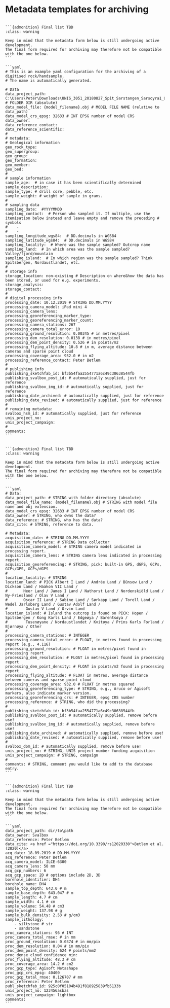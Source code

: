 # Metadata templates for archiving

````{tabbed} Hand-sized samples

```{admonition} Final list TBD
:class: warning

Keep in mind that the metadata form below is still undergoing active development.
The final form required for archiving may therefore not be compatible with the one below.
```

```yaml
# This is an example yaml configuration for the archiving of a digitised rock/handsample.
# The name is automatically generated.

# Data
data_project_path: C:\Users\Peter\Downloads\UNIS_3051_20180827_Spit_Sarstangen_Sarsoyra1_U # FOLDER DIR (absolute)
data_model_file: {model_filename}.obj # MODEL FILE NAME (relative to data_path)
data_model_crs_epsg: 32633 # INT EPSG number of model CRS
data_owner:
data_reference_contact:
data_reference_scientific:
#
# metadata:
# Geological information
geo_rock_type:
geo_supergroup:
geo_group:
geo_formation:
geo_member:
geo_bed:
#
# sample information
sample_age:  # in case it has been scientifically determined
sample_description:  
sample_type: # drill core, pebble, etc.
sample_weight: # weight of sample in grams.
#
# sampling data
sampling_date:  #YYYYMMDD
sampling_contact:  # Person who sampled it. If multiple, use the itemisation below instead and leave empty and remove the preceding # symbols
#    -
#    -
sampling_longitude_wgs84:  # DD.decimals in WGS84
sampling_latitude_wgs84:  # DD.decimals in WGS84
sampling_locality:  # Where was the sample sampled? Outcrop name
sampling_land:  # In which area was the sample sampled? Valley/fjord/mountain
sampling_island:  # In which region was the sample sampled? Think Spitsbergen, Nordaustlandet, etc.
#
# storage info
storage_location: non-existing # Description on where&how the data has been stored, or used for e.g. experiments.
storage_analysis:
storage_contact:
#
# digital processing info
processing_date: 10.12.2019 # STRING DD.MM.YYYY
processing_camera_model: iPad mini 4
processing_camera_lens:
processing_georeferencing_marker_type:
processing_georeferencing_marker_count:
processing_camera_stations: 267
processing_camera_total_error: 10
processing_ground_resolution: 0.00345 # in metres/pixel
processing_dem_resolution: 0.0138 # in metres/pixel
processing_dem_point_density: 0.526 # in points/m2
processing_flying_altitude: 10.8 # in m, average distance between cameras and sparse point cloud
processing_coverage_area: 932.0 # in m2
processing_reference_contact: Peter Betlem  
#
# publishing info
publishing_sketchfab_id: bf3b54faa2554771a6c49c30638544fb
publishing_svalbox_post_id: # automatically supplied, just for reference
publishing_svalbox_img_id: # automatically supplied, just for reference
publishing_date_archived: # automatically supplied, just for reference
publishing_date_revised: # automatically supplied, just for reference
#
# remaining metadata:
svalbox_hsm_id: # automatically supplied, just for reference
unis_project_no:
unis_project_campaign:
#
comments:
```
````

````{tabbed} Digital outcrop models

```{admonition} Final list TBD
:class: warning

Keep in mind that the metadata form below is still undergoing active development.
The final form required for archiving may therefore not be compatible with the one below.
```

```yaml
# Data:
data_project_path: # STRING with folder directory (absolute)
data_model_file_name: {model_filename}.obj # STRING with model file name and obj extension.
data_model_crs_epsg: 32633 # INT EPSG number of model CRS
data_owner: # STRING, who owns the data?
data_reference: # STRING, who has the data?
data_cite: # STRING, reference to data.

# Metadata:
acquisition_date: # STRING DD.MM.YYYY
acquisition_reference: # STRING Data collector
acquisition_camera_model: # STRING camera model indicated in processing report.
acquisition_camera_lens: # STRING camera lens indicated in processing report.
acquisition_georeferencing: # STRING, pick: built-in GPS, dGPS, GCPs, GCPs/GPS, GCPs/dGPS
#
location_locality: # STRING
location_land: # PICK Albert I Land / Andrée Land / Bünsow Land / Dickson Land / Haakon VII Land /
#       Heer Land / James I Land / Nathorst Land / Nordenskiöld Land / Ny-Friesland / Olav V Land /
#       Oscar II Land / Sabine Land / Sørkapp Land / Torell Land / Wedel Jarlsberg Land / Gustav Adolf Land /
#        Gustav V Land / Orvin Land
location_island: # Island the outcrop is found on PICK: Hopen / Spitsbergen / Kong Karls Land / Edgeøya / Barentsøya /
#        Tusenøyane / Nordaustlandet / Kvitøya / Prins Karls Forland / Bjørnøya / Other
#
processing_camera_stations: # INTEGER
processing_camera_total_error: # FLOAT, in metres found in processing report (e.g., 4.116)
processing_ground_resolution: # FLOAT in metres/pixel found in processing report
processing_dem_resolution: # FLOAT in metres/pixel found in processing report
processing_dem_point_density: # FLOAT in points/m2 found in processing report
processing_flying_altitude: # FLOAT in metres, average distance between cameras and sparse point cloud
processing_coverage_area: 932.0 # FLOAT in metres squared
processing_georeferencing_type: # STRING, e.g., Aruco or Agisoft markers, also indicate marker version.
processing_georeferencing_crs: # INTEGER, epsg CRS number
processing_reference: # STRING, who did the processing?
#
publishing_sketchfab_id: bf3b54faa2554771a6c49c30638544fb
publishing_svalbox_post_id: # automatically supplied, remove before use!
publishing_svalbox_img_id: # automatically supplied, remove before use!
publishing_date_archived: # automatically supplied, remove before use!
publishing_date_revised: # automatically supplied, remove before use!
#
svalbox_dom_id: # automatically supplied, remove before use!
unis_project_no: # STRING, UNIS project number funding acquisition
unis_project_campaign: # STRING, campaign
#
comments: # STRING, comment you would like to add to the database entry.
```
````

````{tabbed} Digital drill core models

```{admonition} Final list TBD
:class: warning

Keep in mind that the metadata form below is still undergoing active development.
The final form required for archiving may therefore not be compatible with the one below.
```

```yaml
data_project_path: dir/to\path
data_owner: Svalbox
data_reference: Peter Betlem
data_cite: <a href ="https://doi.org/10.3390/rs12020330">Betlem et al. (2020)</a>
acq_date: 18.09.2019 # DD.MM.YYYY
acq_reference: Peter Betlem
acq_camera_model: ILCE-6300
acq_camera_lens: 50 mm
acq_gcp_numbers: 6
acq_gcp_space: 2D # options include 2D, 3D
borehole_identifier: DH4
borehole_name: DH4
sample_top_depth: 643.0 # m
sample_base_depth: 643.047 # m
sample_length: 4.7 # cm
sample_width: 4.1 # cm
sample_volume: 54.48 # cm3
sample_weight: 137.98 # g
sample_bulk_density: 2.53 # g/cm3
sample_lithology:
    - siltstone # str
    - sandstone
proc_camera_stations: 96 # INT
proc_camera_total_rmse: # in mm
proc_ground_resolution: 0.0374 # in mm/pix
proc_dem_resolution: 0.04 # in mm/pix
proc_dem_point_density: 624 # points/mm2
proc_dense_cloud_confidence_min:
proc_flying_altitude: 48.3 # cm
proc_coverage_area: 14.2 # cm2
proc_gcp_type: Agisoft Metashape
proc_gcp_crs_epsg: 40400
proc_gcp_total_rmse: 0.126707 # mm
proc_reference: Peter Betlem
publ_sketchfab_id: 925c0f05104b491f818925839fb5133b
unis_project_no: 123456asbas
unis_project_campaign: lightbox
comments:
```
````
